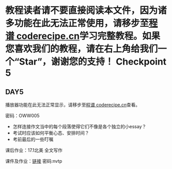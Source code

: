 <notice>教程读者请不要直接阅读本文件，因为诸多功能在此无法正常使用，请移步至[程谱 coderecipe.cn](https://coderecipe.cn/learn/10)学习完整教程。如果您喜欢我们的教程，请在右上角给我们一个“Star”，谢谢您的支持！</notice>
Checkpoint 5
======

DAY5
-----
<cr type="player" parameters="XMzg1MzQ0NjU0NA=="><notice>播放器功能在此无法正常显示，请移步至[程谱 coderecipe.cn](https://coderecipe.cn/learn/1)查看。</notice></cr>


密码：OWW005

- 怎样连接作文当中的每个段落使得它们不像是各个独立的小essay？
- 考试时应该如何平衡心态、安排时间？
- 考前最后的一些叮嘱

课后作业：17.1北美 全文写作

课件及作业：[链接](https://pan.baidu.com/s/19MSzXCwRFwiBQ19aQSGjpA)   密码:nvtp



